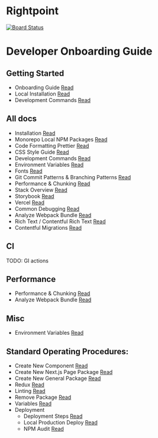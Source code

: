 # Rightpoint

[![Board Status](https://rightpoint.visualstudio.com/659ddf62-c9f4-42d2-9f7f-5923bd9d7928/0147e9a5-3fe1-4283-8fd0-d48fb588dccf/_apis/work/boardbadge/160bc056-a07b-4ccc-928e-0b4f66afc19f)](https://rightpoint.visualstudio.com/659ddf62-c9f4-42d2-9f7f-5923bd9d7928/_boards/board/t/0147e9a5-3fe1-4283-8fd0-d48fb588dccf/Microsoft.RequirementCategory/)

# Developer Onboarding Guide

## Getting Started

-   Onboarding Guide [Read](/documentation/developer/Onboarding.md)
-   Local Installation [Read](/documentation/developer/Installation.md)
-   Development Commands [Read](/documentation/developer/Development-Commands.md)

## All docs

-   Installation [Read](/documentation/developer/Installation.md)
-   Monorepo Local NPM Packages [Read](/documentation/developer/Packages.md)
-   Code Formatting Prettier [Read](/documentation/developer/Code-Formatting-Prettier.md)
-   CSS Style Guide [Read](/documentation/developer/CSS-Style-Guide.md)
-   Development Commands [Read](/documentation/developer/Development-Commands.md)
-   Environment Variables [Read](/documentation/developer/Environment-Variables.md)
-   Fonts [Read](/documentation/developer/Fonts.md)
-   Git Commit Patterns & Branching Patterns [Read](/documentation/developer/Git-Branching-Commits.md)
-   Performance & Chunking [Read](/documentation/developer/Performance-Chunking.md)
-   Stack Overview [Read](/documentation/developer/Stack-Overview.md)
-   Storybook [Read](/documentation/developer/Storybook.md)
-   Vercel [Read](/documentation/developer/Vercel.md)
-   Common Debugging [Read](/documentation/developer/Common-Debugging.md)
-   Analyze Webpack Bundle [Read](/documentation/developer/Analyze-Webpack-Bundle.md)
-   Rich Text / Contentful Rich Text [Read](/documentation/developer/Rich-Text-Contentful.md)
-   Contentful Migrations [Read](/documentation/developer/Contentful-Migrations.md)

## CI

TODO: GI actions

## Performance

-   Performance & Chunking [Read](/documentation/developer/Performance-Chunking.md)
-   Analyze Webpack Bundle [Read](/documentation/developer/Analyze-Webpack-Bundle.md)

## Misc

-   Environment Variables [Read](/documentation/developer/Environment-Variables.md)

## Standard Operating Procedures: <span id="sop"></span>

-   Create New Component [Read](/documentation/developer/Standard-Operating-Procedures/SOP-Add-New-Component.md)
-   Create New Next.js Page Package [Read](/documentation/developer/Standard-Operating-Procedures/SOP-Add-New-Next-Page-Package.md)
-   Create New General Package [Read](/documentation/developer/Standard-Operating-Procedures/SOP-Add-New-Package.md)
-   Redux [Read](/documentation/developer/Standard-Operating-Procedures/SOP-Redux.md)
-   Linting [Read](/documentation/developer/Standard-Operating-Procedures/SOP-Linting.md)
-   Remove Package [Read](/documentation/developer/Standard-Operating-Procedures/SOP-Remove-Package.md)
-   Variables [Read](/documentation/developer/Standard-Operating-Procedures/SOP-Variables.md)
-   Deployment
    -   Deployment Steps [Read](/documentation/developer/Standard-Operating-Procedures/Deployment/SOP-Deployment-Steps.md)
    -   Local Production Deploy [Read](/documentation/developer/Standard-Operating-Procedures/Deployment/SOP-Local-Production-Deployment.md)
    -   NPM Audit [Read](/documentation/developer/Standard-Operating-Procedures/Deployment/SOP-NPM-Audit.md)
